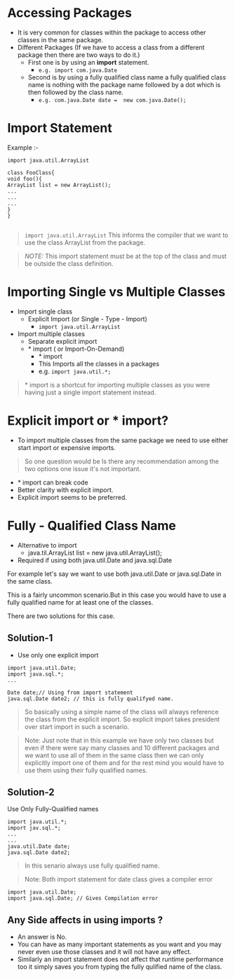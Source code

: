 # Accessing Packages 
- It is very common for classes within the package to access other classes in the same package. 
- Different Packages (If we have to access a class from a different package then there are two ways to do it.)
  - First one is by using an **import** statement.
    - ``` e.g. import com.java.Date ```
  - Second is by using a fully qualified class name a fully qualified class name is nothing with the package name followed by a dot which is then followed by the class name.
    - ``` e.g. com.java.Date date =  new com.java.Date(); ```
# Import Statement

Example :-
```
import java.util.ArrayList

class FooClass{
void foo(){
ArrayList list = new ArrayList();
...
...
...
}
}


```
   
> `import java.util.ArrayList` This informs the compiler that we want to use the class ArrayList from the package.

>*NOTE:* This import statement must be at the top of the class and must be  outside the class definition.

# Importing Single vs Multiple Classes

- Import single class
  - Explicit Import (or Single - Type - Import)
    - `import java.util.ArrayList `
- Import multiple classes
  - Separate explicit import
  - \* import ( or Import-On-Demand) 
    - \* import
     - This Imports all the classes in a packages 
     - e.g. `import java.util.*;`
> \* import is a shortcut for importing multiple classes as you were having just a single import statement instead.

# Explicit import or \* import?
- To import multiple classes from the same package we need to use either start import or expensive imports.

> So one question would be Is there any recommendation among the two options one issue it's not important.
- \* import can break code
- Better clarity with explicit import.
- Explicit import seems to be preferred.

# Fully - Qualified Class Name

-  Alternative to import 
      - java.til.ArrayList list =  new java.util.ArrayList();
- Required if using both java.util.Date and java.sql.Date

For example let's say we want to use both java.util.Date or java.sql.Date in the same class.

This is a fairly uncommon scenario.But in this case you would have to use a fully qualified name for at least one of the classes.

There are two solutions for this case.

## Solution-1
- Use only one explicit import
```
import java.util.Date;
import java.sql.*;
...

Date date;// Using from import statement
java.sql.Date date2; // this is fully qualifyed name. 

```
> So basically using a simple name of the class will always reference the class from the explicit import. So explicit import takes president over start import in such a scenario.

> Note: Just note that in this example we have only two classes but even if there were say many classes and 10 different packages and we want to use all of them in the same class then we can only explicitly import one of them and for the rest mind you would  have to use them using their fully qualified names.


## Solution-2
Use Only Fully-Qualified names

```
import java.util.*;
import jav.sql.*;
...
...
java.util.Date date;
java.sql.Date date2;
```
 > In this senario always use fully qualified name. 
 
 > Note: Both import statement for date class gives a compiler error
 ```
 import java.util.Date;
 import java.sql.Date; // Gives Compilation error
 ```
 
 ## Any Side affects in using imports ?
 
 -  An answer is No.
 -  You can have as many important statements as you want and you may never even use those classes and it will not have any effect.
 -  Similarly an import statement does not affect that runtime performance too it simply saves you from typing the fully qulified name of the class.
 
 
